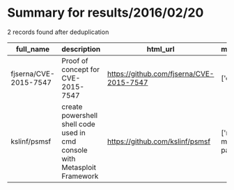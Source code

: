 
# Summary for results/2016/02/20
    
2 records found after deduplication

| full_name | description | html_url | matched_list | matched_count | pushed_at | size | stargazers_count | language | forks_count | vul_ids |
|-----------------------|----------------------------------------------------------------------------|------------------------------------------|----------------------------------|-----------------|---------------------------|--------|--------------------|------------|---------------|-------------------|
| fjserna/CVE-2015-7547 | Proof of concept for CVE-2015-7547 | https://github.com/fjserna/CVE-2015-7547 | ['cve-2'] | 1 | 2016-02-20 07:57:58+00:00 | 7 | 551 | Python | 178 | ['CVE-2015-7547'] |
| kslinf/psmsf | create powershell shell code used in cmd console with Metasploit Framework | https://github.com/kslinf/psmsf | ['metasploit module OR payload'] | 1 | 2016-02-20 16:13:30+00:00 | 24 | 1 | Python | 17 | [] |
